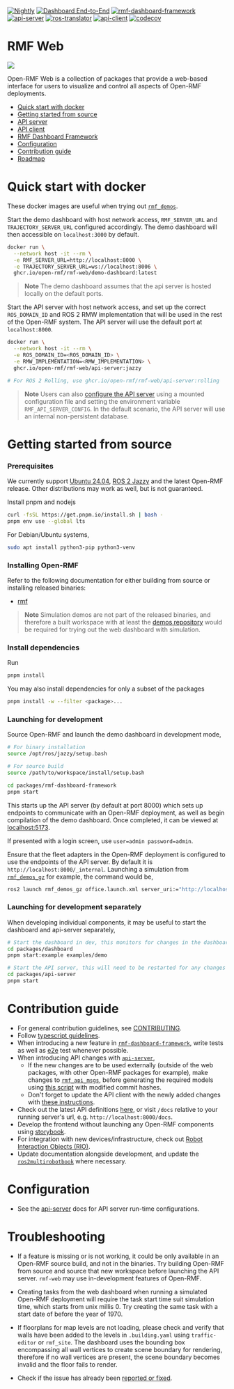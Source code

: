 [![Nightly](https://github.com/open-rmf/rmf-web/actions/workflows/nightly.yml/badge.svg)](https://github.com/open-rmf/rmf-web/actions/workflows/nightly.yml) [![Dashboard End-to-End](https://github.com/open-rmf/rmf-web/actions/workflows/dashboard-e2e.yml/badge.svg)](https://github.com/open-rmf/rmf-web/actions/workflows/dashboard-e2e.yml) [![rmf-dashboard-framework](https://github.com/open-rmf/rmf-web/actions/workflows/rmf-dashboard-framework.yml/badge.svg)](https://github.com/open-rmf/rmf-web/actions/workflows/rmf-dashboard-framework.yml) [![api-server](https://github.com/open-rmf/rmf-web/workflows/api-server/badge.svg)](https://github.com/open-rmf/rmf-web/actions?query=workflow%3Aapi-server+branch%3Amain) [![ros-translator](https://github.com/open-rmf/rmf-web/actions/workflows/ros-translator.yml/badge.svg)](https://github.com/open-rmf/rmf-web/actions/workflows/ros-translator.yml) [![api-client](https://github.com/open-rmf/rmf-web/actions/workflows/api-client.yml/badge.svg)](https://github.com/open-rmf/rmf-web/actions/workflows/api-client.yml) [![codecov](https://codecov.io/gh/open-rmf/rmf-web/branch/main/graph/badge.svg)](https://codecov.io/gh/open-rmf/rmf-web)

# RMF Web

![](https://github.com/open-rmf/rmf-web/blob/media/dashboard1.0-office-world.gif)

Open-RMF Web is a collection of packages that provide a web-based interface for users to visualize and control all aspects of Open-RMF deployments.

- [Quick start with docker](#quick-start-with-docker)
- [Getting started from source](#getting-started-from-source)
- [API server](packages/api-server)
- [API client](packages/api-client)
- [RMF Dashboard Framework](packages/rmf-dashboard-framework)
- [Configuration](#configuration)
- [Contribution guide](#contribution-guide)
- [Roadmap](https://github.com/orgs/open-rmf/projects/10)

# Quick start with docker

These docker images are useful when trying out [`rmf_demos`](https://github.com/open-rmf/rmf_demos).

Start the demo dashboard with host network access, `RMF_SERVER_URL` and `TRAJECTORY_SERVER_URL` configured accordingly. The demo dashboard will then accessible on `localhost:3000` by default.

```bash
docker run \
  --network host -it --rm \
  -e RMF_SERVER_URL=http://localhost:8000 \
  -e TRAJECTORY_SERVER_URL=ws://localhost:8006 \
  ghcr.io/open-rmf/rmf-web/demo-dashboard:latest
```

> **Note**
> The demo dashboard assumes that the api server is hosted locally on the default ports.

Start the API server with host network access, and set up the correct `ROS_DOMAIN_ID` and ROS 2 RMW implementation that will be used in the rest of the Open-RMF system. The API server will use the default port at `localhost:8000`.

```bash
docker run \
  --network host -it --rm \
  -e ROS_DOMAIN_ID=<ROS_DOMAIN_ID> \
  -e RMW_IMPLEMENTATION=<RMW_IMPLEMENTATION> \
  ghcr.io/open-rmf/rmf-web/api-server:jazzy

# For ROS 2 Rolling, use ghcr.io/open-rmf/rmf-web/api-server:rolling
```

> **Note**
> Users can also [configure the API server](packages/api-server/README.md/#configuration) using a mounted configuration file and setting the environment variable `RMF_API_SERVER_CONFIG`. In the default scenario, the API server will use an internal non-persistent database.

# Getting started from source

### Prerequisites

We currently support [Ubuntu 24.04](https://releases.ubuntu.com/noble/), [ROS 2 Jazzy](https://docs.ros.org/en/jazzy/index.html) and the latest Open-RMF release. Other distributions may work as well, but is not guaranteed.

Install pnpm and nodejs

```bash
curl -fsSL https://get.pnpm.io/install.sh | bash -
pnpm env use --global lts
```

For Debian/Ubuntu systems,

```bash
sudo apt install python3-pip python3-venv
```

### Installing Open-RMF

Refer to the following documentation for either building from source or installing released binaries:

- [rmf](https://github.com/open-rmf/rmf)

> **Note**
> Simulation demos are not part of the released binaries, and therefore a built workspace with at least the [demos repository](https://github.com/open-rmf/rmf_demos) would be required for trying out the web dashboard with simulation.

### Install dependencies

Run

```bash
pnpm install
```

You may also install dependencies for only a subset of the packages

```bash
pnpm install -w --filter <package>...
```

### Launching for development

Source Open-RMF and launch the demo dashboard in development mode,

```bash
# For binary installation
source /opt/ros/jazzy/setup.bash

# For source build
source /path/to/workspace/install/setup.bash

cd packages/rmf-dashboard-framework
pnpm start
```

This starts up the API server (by default at port 8000) which sets up endpoints to communicate with an Open-RMF deployment, as well as begin compilation of the demo dashboard. Once completed, it can be viewed at [localhost:5173](http://localhost:5173).

If presented with a login screen, use `user=admin password=admin`.

Ensure that the fleet adapters in the Open-RMF deployment is configured to use the endpoints of the API server. By default it is `http://localhost:8000/_internal`. Launching a simulation from [`rmf_demos_gz`](https://github.com/open-rmf/rmf_demos) for example, the command would be,

```bash
ros2 launch rmf_demos_gz office.launch.xml server_uri:="http://localhost:8000/_internal"
```

### Launching for development separately

When developing individual components, it may be useful to start the dashboard and api-server separately,

```bash
# Start the dashboard in dev, this monitors for changes in the dashboard package and performs rebuilds. A browser refresh is required after all automated builds.
cd packages/dashboard
pnpm start:example examples/demo

# Start the API server, this will need to be restarted for any changes to be reflected
cd packages/api-server
pnpm start
```

# Contribution guide

- For general contribution guidelines, see [CONTRIBUTING](CONTRIBUTING.md).
- Follow [typescript guidelines](https://basarat.gitbook.io/typescript/styleguide).
- When introducing a new feature in [`rmf-dashboard-framework`](packages/rmf-dashboard-framework), write tests as well as [e2e](packages/dashboard-e2e) test whenever possible.
- When introducing API changes with [`api-server`](packages/api-server),
  - If the new changes are to be used externally (outside of the web packages, with other Open-RMF packages for example), make changes to [`rmf_api_msgs`](https://github.com/open-rmf/rmf_api_msgs), before generating the required models using [this script](packages/api-server/generate-models.sh) with modified commit hashes.
  - Don't forget to update the API client with the newly added changes with [these instructions](packages/api-client/README.md/#generating-rest-api-client).
- Check out the latest API definitions [here](https://open-rmf.github.io/rmf-web/), or visit `/docs` relative to your running server's url, e.g. `http://localhost:8000/docs`.
- Develop the frontend without launching any Open-RMF components using [storybook](packages/dashboard/README.md/#storybook).
- For integration with new devices/infrastructure, check out [Robot Interaction Objects (RIO)](<https://github.com/open-rmf/rmf-web/wiki/Robot-Interaction-Objects-(RIO)>).
- Update documentation alongside development, and update the [`ros2multirobotbook`](https://osrf.github.io/ros2multirobotbook) where necessary.

# Configuration

- See the [api-server](packages/api-server/README.md#configuration) docs for API server run-time configurations.

# Troubleshooting

- If a feature is missing or is not working, it could be only available in an Open-RMF source build, and not in the binaries. Try building Open-RMF from source and source that new workspace before launching the API server. `rmf-web` may use in-development features of Open-RMF.

- Creating tasks from the web dashboard when running a simulated Open-RMF deployment will require the task start time suit simulation time, which starts from unix millis 0. Try creating the same task with a start date of before the year of 1970.

- If floorplans for map levels are not loading, please check and verify that walls have been added to the levels in `.building.yaml` using `traffic-editor` or `rmf_site`. The dashboard uses the bounding box encompassing all wall vertices to create scene boundary for rendering, therefore if no wall vertices are present, the scene boundary becomes invalid and the floor fails to render.

- Check if the issue has already been [reported or fixed](https://github.com/open-rmf/rmf-web/issues).

